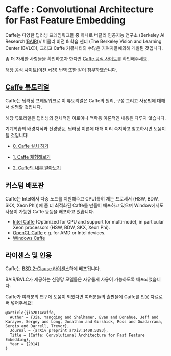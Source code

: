 # Caffe : Convolutional Architecture for Fast Feature Embedding

Caffe는 다양한 딥러닝 프레임워크들 중 하나로 버클리 인공지능 연구소 (Berkeley AI Research([BAIR](http://bair.berkeley.edu)))/ 버클리 비전 & 학습 센터 (The Berkeley Vision and Learning Center (BVLC)), 그리고 Caffe 커뮤니티의 수많은 기여자들에의해 개발된 것입니다.

좀 더 자세한 사항들을 확인하고자 한다면 [Caffe 공식 사이트](http://caffe.berkeleyvision.org)를 확인해주세요. 

[해당 공식 사이트(이전 버전)](https://github.com/ys7yoo/BrainCaffe/wiki/Caffe-Documentation-:-Caffe-Tutorial-(Kor)) 번역 또한 같이 첨부하였습니다.

## [Caffe 튜토리얼](https://github.com/Hahnnz/Caffe_Tutorial/wiki)
Caffe는 딥러닝 프레임워크로 이 튜토리얼은 Caffe의 원리, 구성 그리고 사용법에 대해서 설명할 것입니다.

해당 튜토리얼은 딥러닝의 전체적인 이로이나 맥락등 이론적인 내용은 다루지 않습니다.

기계학습의 배경지식과 신경망등, 딥러닝 이론에 대해 미리 숙지하고 참고하시면 도움이될 것입니다!

 - [0. Caffe 설치 하기](https://github.com/Hahnnz/Caffe_Tutorial/wiki/0.-Caffe-%EC%84%A4%EC%B9%98-%EB%B0%A9%EB%B2%95)
 
 - [1. Caffe 체험해보기](https://github.com/Hahnnz/Caffe_Tutorial/wiki/1.-Caffe-%EC%B2%B4%ED%97%98%ED%95%B4%EB%B3%B4%EA%B8%B0)
 
 - [2. Caffe의 내부 알아보기](https://github.com/Hahnnz/Caffe_Tutorial/wiki/2.-Caffe%EC%9D%98-%EB%82%B4%EB%B6%80-%EC%95%8C%EC%95%84%EB%B3%B4%EA%B8%B0)

## 커스텀 배포판
Caffe는 Intel에서 다중 노드를 지원해주고 CPU(특히 제논 프로세서 (HSW, BDW, SKX, Xeon Phi))에 좀 더 최적화된 Caffe를 만들어 배포하고 있으며 Window에서도 사용이 가능한 Caffe 등등을 배포하고 있습니다.


 - [Intel Caffe](https://github.com/BVLC/caffe/tree/intel) (Optimized for CPU and support for multi-node), in particular Xeon processors (HSW, BDW, SKX, Xeon Phi).
- [OpenCL Caffe](https://github.com/BVLC/caffe/tree/opencl) e.g. for AMD or Intel devices.
- [Windows Caffe](https://github.com/BVLC/caffe/tree/windows)

## 라이센스 및 인용

Caffe는 [BSD 2-Clause 라이센스](https://github.com/BVLC/caffe/blob/master/LICENSE)하에 배포됩니다.

BAIR/BVLC가 제공하는 신경망 모델들은 자유롭게 사용이 가능하도록 배포되었습니다.

Caffe가 여러분의 연구에 도움이 되었다면 여러분들의 출판물에 Caffe를 인용 자료로써 넣어주세요!

    @article{jia2014caffe,
      Author = {Jia, Yangqing and Shelhamer, Evan and Donahue, Jeff and Karayev, Sergey and Long, Jonathan and Girshick, Ross and Guadarrama, Sergio and Darrell, Trevor},
      Journal = {arXiv preprint arXiv:1408.5093},
      Title = {Caffe: Convolutional Architecture for Fast Feature Embedding},
      Year = {2014}
    }
